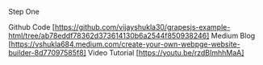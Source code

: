 Step One

Github Code [https://github.com/vijayshukla30/grapesjs-example-html/tree/ab78eddf78362d373614130b6a2544f850938246]
Medium Blog [https://vshukla684.medium.com/create-your-own-webpge-website-builder-8d77097585f8]
Video Tutorial [https://youtu.be/rzdBImhhMaA]
